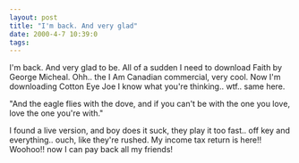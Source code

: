 ```yaml
---
layout: post
title: "I'm back. And very glad"
date: 2000-4-7 10:39:0
tags: 
---
```


I'm back. And very glad to be. All of a sudden I need to download Faith by George Micheal. Ohh.. the I Am Canadian commercial, very cool. Now I'm downloading Cotton Eye Joe I know what you're thinking.. wtf.. same here.

"And the eagle flies with the dove, and if you can't be with the one you love, love the one you're with."

I found a live version, and boy does it suck, they play it too fast.. off key and everything.. ouch, like they're rushed. My income tax return is here!! Woohoo!! now I can pay back all my friends!

